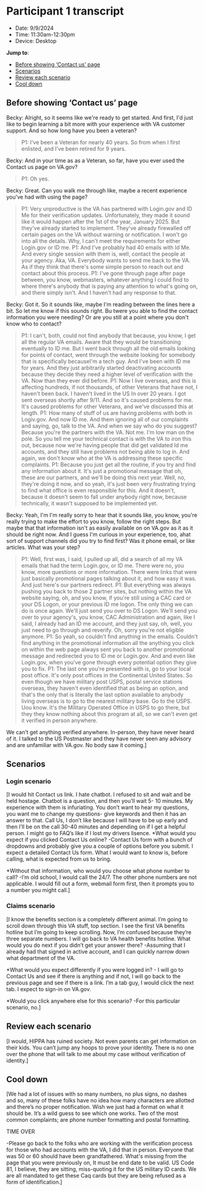 # Participant 1 transcript
- Date: 9/9/2024
- Time: 11:30am-12:30pm
- Device: Desktop

**Jump to**: 
- [Before showing ‘Contact us’ page](#before-showing-contact-us-page)
- [Scenarios](#scenarios)
- [Review each scenario](#review-each-scenario)
- [Cool down](#cool-down)

## Before showing ‘Contact us’ page
Becky: Alright, so it seems like we're ready to get started. And first, I'd just like to begin learning a bit more with your experience with VA customer support. And so how long have you been a veteran?

> P1: I've been a Veteran for nearly 40 years. So from when I first enlisted, and I've been retired for 9 years.

Becky: And in your time as as a Veteran, so far, have you ever used the Contact us page on VA.gov?

> P1: Oh yes.

Becky: Great. Can you walk me through like, maybe a recent experience you've had with using the page?

> P1: Very unproductive is the VA has partnered with Login.gov and ID Me for their verification updates. Unfortunately, they made it sound like it would happen after the 1st of the year, January 2025. But they've already started to implement. They've already firewalled off certain pages on the VA without warning or notification. I won't go into all the details. Why, I can't meet the requirements for either Login.gov or ID me.
> P1: And I've probably had 40 emails with Id Me. And every single session with them is, well, contact the people at your agency. Aka, VA. Everybody wants to send me back to the VA. As if they think that there's some simple person to reach out and contact about this process.
> P1: I've gone through page after page between, you know, webmasters, whatever anything I could find to where there's anybody that is paying any attention to what's going on, and there simply isn't. And I haven't had any response to that. 

Becky:  Got it. So it sounds like, maybe I'm reading between the lines here a bit. So let me know if this sounds right. Bu twere you able to find the contact information you were needing? Or are you still at a point where you don't know who to contact?

> P1: I can't, both, could not find anybody that because, you know, I get all the regular VA emails. Aware that they would be transitioning eventually to ID me. But I went back through all the old emails looking for points of contact, went through the website looking for somebody that is specifically becauseI'm a tech guy. And I've been with ID me for years. And they just arbitrarily started deactivating accounts because they decide they need a higher level of verification with the VA. Now than they ever did before.
> P1: Now I live overseas, and this is affecting hundreds, if not thousands, of other Veterans that have not, I haven't been back. I haven't lived in the US In over 20 years. I got sent overseas shortly after 9/11. And so it's caused problems for me. It's caused problems for other Veterans, and we've discussed this at length.
> P1: How many of stuff of us are having problems with both in Logiv.gov. And now ID me. And them ignoring all of our complaints and saying, go, talk to the VA. And when we say who do you suggest? Because you're the partners with the VA. Not me. I'm low man on the pole. So you tell me your technical contact is with the VA to iron this out, because now we're having people that did get validated Id me accounts, and they still have problems not being able to log in. And again, we don't know who at the VA is addressing these specific complaints.
> P1: Because you just get all the routine, if you try and find any information about it. It's just a promotional message that oh, these are our partners, and we'll be doing this next year. Well, no, they're doing it now, and so yeah, it's just been very frustrating trying to find what office is even responsible for this. And it doesn't, because it doesn't seem to fall under anybody right now, because technically, it wasn't supposed to be implemented yet. 

Becky: Yeah, I'm I'm really sorry to hear that it sounds like, you know, you're really trying to make the effort to you know, follow the right steps. But maybe that that information isn't as easily available on on VA.gov as it as it should be right now. And I guess I'm curious in your experience, too, ahat sort of support channels did you try to find first? Was it phone email, or like articles. What was your step?

> P1: Well, first was, I said, I pulled up all, did a search of all my VA emails that had the term Login.gov, or ID me. There were no, you know, more questions or more information. There were links that were just basically promotional pages talking about it, and how easy it was. And just here's our partners redirect.
> P1: But everything was always pushing you back to those 2 partner sites, but nothing within the VA website saying, oh, and you know, if you're still using a CAC card or your DS Logon, or your previous ID me logon. The only thing we can do is once again. We'll just send you over to DS Logon. We'll send you over to your agency's, you know, CAC Administration and again, like I said, I already had an ID me account, and they just say, oh, well, you just need to go through and reverify. Oh, sorry you're not eligible anymore.
> P1: So yeah, so couldn't find anything in the emails. Couldn't find anything in the promotional information all the anything you click on within the web page always sent you back to another promotional message and redirected you to ID me or Login.gov. And and even like Login.gov, when you've gone through every potential option they give you to fix.
> P1: The last one you're presented with is, go to your local post office. It's only post offices in the Continental United States. So even though we have military post USPS, postal service stations overseas, they haven't even identified that as being an option, and that's the only that is literally the last option available to anybody living overseas is to go to the nearest military base. Go to the USPS. Uou know. It's the Military Operated Office in USPS to go there, but they they know nothing about this program at all, so we can't even get it verified in person anywhere.

We can’t get anything verified anywhere. In-person, they have never heard of it. I talked to the US Postmaster and they have never seen any advisory and are unfamiliar with VA.gov. No body saw it coming.]

## Scenarios
### Login scenario
[I would hit Contact us link. I hate chatbot. I refused to sit and wait and be held hostage. Chatbot is a question, and then you’ll wait 5- 10 minutes. My experience with them is infuriating. You don’t want to hear my questions, you want me to change my questions- give keywords and then it has an answer to that. Call Us, I don’t like because I will have to be up early and then I’ll be on the call 30-40 minutes and depending on if I get a helpful person. I might go to FAQ’s like if I lost my drivers lisence. 
*What would you expect if you clicked Contact Us online? -Contact Us form with a bunch of dropdowns and probably give you a couple of options before you submit. I expect a detailed Contact Us form. 
What I would want to know is, before calling, what is expected from us to bring. 

*Without that information, who would you choose what phone number to call?  -I’m old school, I would call the 24/7. The other phone numbers are not applicable. I would fill out a form, webmail form first, then it prompts you to a number you might call.]
### Claims scenario
[I know the benefits section is a completely different animal. I’m going to scroll down through this VA stuff, top section. I see the first VA benefits hotline but I’m going to keep scrolling. Now, I’m confused because they’re three separate numbers. I will go back to VA health benefits hotline.
What would you do next if you didn’t get your answer there? -Assuming that I already had that signed in active account, and I can quickly narrow down what department of the VA.

*What would you expect differently if you were logged in? - I will go to Contact Us and see if there is anything and if not, I will go back to the previous page and see if there is a link. 
I’m a tab guy, I would click the next tab. I expect to sign-in on VA.gov. 

*Would you click anywhere else for this scenario? -For this particular scenario, no.]

## Review each scenario
[I would, HIPPA has ruined society. Not even parents can get information on their kids. You can’t jump any hoops to prove your identity. There is no one over the phone that will talk to me about my case without verification of identity.]

## Cool down
[We had a lot of issues with so many numbers, no plus signs, no dashes and so, many of these folks have no idea how many characters are allotted and there’s no proper notification. Wish we just had a format on what it should be. It’s a wild guess to see which one works. Two of the most common complaints; are phone number formatting and postal formatting.

TIME OVER

-Please go back to the folks who are working with the verification process for those who had accounts with the VA, I did that in person. Everyone that was 50 or 60 should have been grandfathered. What's missing from the page that you were previously on, It must be end date to be valid. US Code 81, I believe, they are sitting, miss-quoting it for the US military ID cards. We are all mandated to get these Caq cards but they are being refused as a form of identification.]

